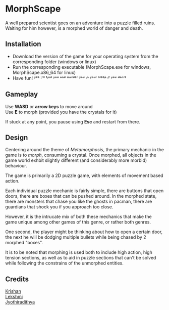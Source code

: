# MorphScape

A well prepared scientist goes on an adventure into a puzzle filled ruins.    
Waiting for him however, is a morphed world of danger and death.

## Installation
- Download the version of the game for your operating system from the corresponding folder (windows or linux)
- Run the corresponding executable (MorphScape.exe for windows, MorphScape.x86_64 for linux)
- Have fun!  ʸᵉˢ ᴵ'ˡˡ ᶠᶦⁿᵈ ʸᵒᵘ ᵃⁿᵈ ᵐᵘʳᵈᵉʳ ʸᵒᵘ ᶦⁿ ʸᵒᵘʳ ˢˡᵉᵉᵖ ᶦᶠ ʸᵒᵘ ᵈᵒⁿ'ᵗ

## Gameplay
Use **WASD** or **arrow keys** to move around  
Use **E** to morph (provided you have the crystals for it)

If stuck at any point, you pause using **Esc** and restart from there.

## Design
Centering around the theme of *Metamorphosis*, the primary mechanic in the game is to *morph*, consuming a crystal. Once morphed, all objects in the game world exhbit slightly different (and considerably more morbid) behaviour.

The game is primarily a 2D puzzle game, with elements of movement based action. 

Each individual puzzle mechanic is fairly simple, there are buttons that open doors, there are boxes that can be pushed around. In the morphed state, there are monsters that chase you like the ghosts in pacman, there are guardians that shock you if you approach too close.

However, it is the intrucate mix of both these mechanics that make the game unique among other games of this genre, or rather both genres. 

One second, the player might be thinking about how to open a certain door, the next he will be dodging multiple bullets while being chased by 2 morphed "boxes".

It is to be noted that morphing is used both to include high action, high tension sections, as well as to aid in puzzle sections that can't be solved while following the constrains of the unmorphed entities.

## Credits
[Krishan](https://github.com/Krishannair)  
[Lekshmi](https://github.com/lechurnair)  
[Jyothiradithya](https://github.com/unniisme)  
